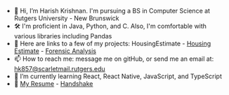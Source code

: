 - 👋 Hi, I’m Harish Krishnan. I'm pursuing a BS in Computer Science at Rutgers University - New Brunswick
- 🛠️ I'm proficient in Java, Python, and C. Also, I'm comfortable with various libraries including Pandas
- 📌 Here are links to a few of my projects: HousingEstimate - [Housing Estimate](https://github.com/HarishKrishnaan/HousingEstimate.git) - [Forensic Analysis](https://github.com/HarishKrishnaan/ForensicAnalysis.git)
- 📫 How to reach me: message me on gitHub, or send me an email at: hk857@scarletmail.rutgers.edu
- 🌱 I’m currently learning React, React Native, JavaScript, and TypeScript
- 📄 [My Resume](https://drive.google.com/file/d/1P8oZBGTjFzG2zovfR7Q2_MHZLFnQqYjr/view) - [Handshake](https://rutgers.joinhandshake.com/profiles/tr3gvj)

<!---
MadStryfe/MadStryfe is a ✨ special ✨ repository because its `README.md` (this file) appears on your GitHub profile.
You can click the Preview link to take a look at your changes.
--->
